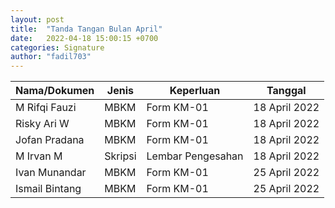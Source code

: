 ```yaml
---
layout: post
title:  "Tanda Tangan Bulan April"
date:   2022-04-18 15:00:15 +0700
categories: Signature
author: "fadil703"
---
```


| Nama/Dokumen | Jenis | Keperluan | Tanggal |
| ------ | ------ | ------ | ------ |
| M Rifqi Fauzi | MBKM | Form KM-01 | 18 April 2022 |
| Risky Ari W | MBKM | Form KM-01 | 18 April 2022 |
| Jofan Pradana | MBKM | Form KM-01 | 18 April 2022 |
| M Irvan M | Skripsi | Lembar Pengesahan | 18 April 2022 |
| Ivan Munandar | MBKM | Form KM-01 | 25 April 2022 |
| Ismail Bintang | MBKM | Form KM-01 | 25 April 2022 |